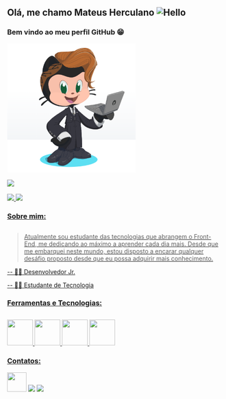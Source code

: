 
## Olá, me chamo Mateus Herculano <img src="https://raw.githubusercontent.com/iampavangandhi/iampavangandhi/master/gifs/Hi.gif" alt="Hello" width="30px"/> 

### Bem vindo ao meu perfil GitHub :grin:

<img src="https://github.com/MateusHerculano01/MateusHerculano01/blob/main/octocat.png" alt="pc" width="300px"/>

![](https://komarev.com/ghpvc/?username=MateusHerculano01)
  

<div>
<a href="https://github.com/MateusHerculano01">
<img height="180em" src="https://github-readme-stats.vercel.app/api/top-langs/?username=MateusHerculano01&layout=compact&langs_count=7&theme=dracula"/>
<img height="180em" src="https://github-readme-stats.vercel.app/api?username=MateusHerculano01&show_icons=true&theme=dracula&include_all_commits=true&count_private=true"/>
</div>

<!--
**MateusHerculano01/MateusHerculano01** is a ✨ _special_ ✨ repository because its `README.md` (this file) appears on your GitHub profile.

Here are some ideas to get you started:

- 🔭 I’m currently working on ...
- 🌱 I’m currently learning ...
- 👯 I’m looking to collaborate on ...
- 🤔 I’m looking for help with ...
- 💬 Ask me about ...
- 📫 How to reach me: ...
- 😄 Pronouns: ...
- ⚡ Fun fact: ...
-->

### Sobre mim:
##
> Atualmente sou estudante das tecnologias que abrangem o Front-End, me dedicando ao máximo a aprender cada dia mais. Desde que me embarquei neste mundo, estou disposto a encarar qualquer desáfio proposto desde que eu possa adquirir mais conhecimento.

-- 👨‍💻 Desenvolvedor Jr.

-- 👨‍🎓 Estudante de Tecnologia


### Ferramentas e Tecnologias:
##
<p align="justify">
  <img src="https://cdn.jsdelivr.net/gh/devicons/devicon/icons/git/git-original.svg" width="60" height="60"/>
  <img src="https://cdn.jsdelivr.net/gh/devicons/devicon/icons/html5/html5-original.svg" width="60" height="60"/>
  <img src="https://cdn.jsdelivr.net/gh/devicons/devicon/icons/css3/css3-original.svg" width="60" height="60"/>
  <img src="https://cdn.jsdelivr.net/gh/devicons/devicon/icons/javascript/javascript-original.svg" width="60" height="60"/>
  
</p>

### Contatos:

<div>

<a href="https://www.facebook.com/mateus.herculano01/" target="_blank"><img src="https://cdn.jsdelivr.net/gh/devicons/devicon/icons/facebook/facebook-original.svg" width="45" height="45" target="_blank"/></a>
<a href = "mailto:contato@mateusherculano0@gmail.com"><img src="https://img.shields.io/badge/Gmail-D14836?style=for-the-badge&logo=gmail&logoColor=white" target="_blank"></a>
<a href="https://www.linkedin.com/in/mateus-herculano001" target="_blank"><img src="https://img.shields.io/badge/-LinkedIn-%230077B5?style=for-the-badge&logo=linkedin&logoColor=white" target="_blank"></a>   
</div>
